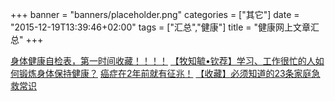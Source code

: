 +++
banner = "banners/placeholder.png"
categories = ["其它"]
date = "2015-12-19T13:39:46+02:00"
tags = ["汇总","健康"]
title = "健康网上文章汇总"
+++


[身体健康自检表，第一时间收藏！！！！](https://mp.weixin.qq.com/s?__biz=MjYyMzc1Mjk4MA==&mid=200777954&idx=8&sn=62ef66b4f5c115ca589f73b332018119&scene=2&key=41ecb04b051110030e4ffb31962c31bc5a0cc74507338118db8a806ef37c628f8fdc2dbff9cfa89a470e6b01cbb6d587&ascene=0&uin=MTM0ODQyNTk1&devicetype=iMac+MacBookAir7%2C1+OSX+OSX+10.10.5+build(14F1021)&version=11020201&pass_ticket=OUgFBuA2yqcV7ExJVNrQtm5NukTejEXnNHTun2M8jg8%3D)
[【牧知毓•钦荐】学习、工作很忙的人如何锻炼身体保持健康？](https://mp.weixin.qq.com/s?__biz=MzAxNTU0MDQ0Ng==&mid=205595051&idx=1&sn=100cbd7e74e84e0418a1069d2c2e1f59&scene=2&key=41ecb04b05111003f4e9ae64c4416e701723411964c7792757dacd29fb98fbb3398942269dce53a925cdd5a2c881dc51&ascene=0&uin=MTM0ODQyNTk1&devicetype=iMac+MacBookAir7%2C1+OSX+OSX+10.10.5+build(14F1021)&version=11020201&pass_ticket=OUgFBuA2yqcV7ExJVNrQtm5NukTejEXnNHTun2M8jg8%3D)
[癌症在2年前就有征兆！](http://toutiao.com/a3619632677/?tt_from=weixin_moments&iid=2367990011&app=news_article)
[【收藏】必须知道的23条家庭急救常识](https://mp.weixin.qq.com/s?__biz=MjM5NzM5MDMwMA==&mid=203816394&idx=3&sn=a93204454309ed9f70bb4124ae4860b8&scene=2&key=41ecb04b051110035f5cfccad5afb889b5110df7d9763d432e2c911aa791f5f9f717e0c5e771e5a975fc4635de0c6d5c&ascene=0&uin=MTM0ODQyNTk1&devicetype=iMac+MacBookAir7%2C1+OSX+OSX+10.10.5+build(14F1021)&version=11020201&pass_ticket=OUgFBuA2yqcV7ExJVNrQtm5NukTejEXnNHTun2M8jg8%3D)











